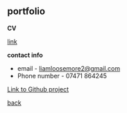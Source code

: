 
## portfolio

**CV**

[link](CV.html)

**contact info** 

- email - liamloosemore2@gmail.com
- Phone number - 07471 864245

[Link to Github project](https://github.com/LiamLoosemore1/3D-platformer)

[back](./)
